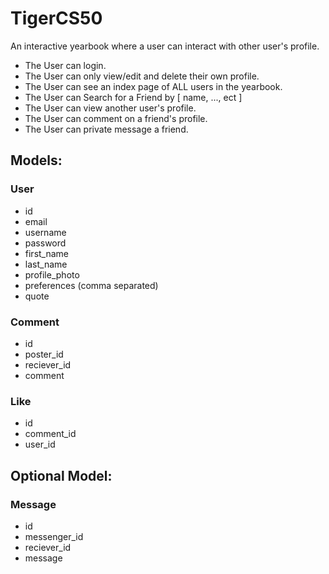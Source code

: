 # TigerCS50
An interactive yearbook where a user can interact with other user's profile.

- The User can login.
- The User can only view/edit and delete their own profile.
- The User can see an index page of ALL users in the yearbook.
- The User can Search for a Friend by [ name, ..., ect ]
- The User can view another user's profile.
- The User can comment on a friend's profile.
- The User can private message a friend.

## Models:
### User
- id
- email
- username
- password
- first_name
- last_name
- profile_photo
- preferences (comma separated)
- quote

### Comment
- id
- poster_id
- reciever_id
- comment

### Like
- id
- comment_id
- user_id

## Optional Model:
### Message
- id
- messenger_id
- reciever_id
- message

